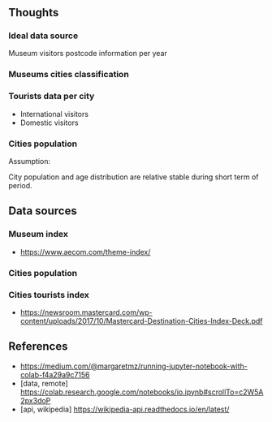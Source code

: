 #



## Thoughts


### Ideal data source

Museum visitors postcode information per year


### Museums cities classification


### Tourists data per city

- International visitors
- Domestic visitors

### Cities population

Assumption:

City population and age distribution are relative stable during short term of period.

## Data sources

### Museum index

- https://www.aecom.com/theme-index/

### Cities population



### Cities tourists index

- https://newsroom.mastercard.com/wp-content/uploads/2017/10/Mastercard-Destination-Cities-Index-Deck.pdf


## References

- https://medium.com/@margaretmz/running-jupyter-notebook-with-colab-f4a29a9c7156
- [data, remote] https://colab.research.google.com/notebooks/io.ipynb#scrollTo=c2W5A2px3doP
- [api, wikipedia] https://wikipedia-api.readthedocs.io/en/latest/